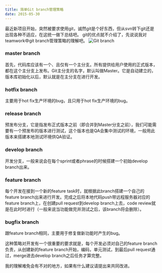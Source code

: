 ```yaml
---
title: 简单Git branch管理策略
date: 2015-05-30
---
```


最近新项目开始，突然被要求使用git，诚然git是个好东西，但从svn转下git还是出现各种不适应，在这统一做下总结吧。
git的优点就不介绍了，先说说我对teamwork中git branch管理策略的理解吧。 
![Git branch](http://img.blog.csdn.net/20161211114325293?watermark/2/text/aHR0cDovL2Jsb2cuY3Nkbi5uZXQvdnVydG5lYw==/font/5a6L5L2T/fontsize/400/fill/I0JBQkFCMA==/dissolve/70/gravity/Center)

### master branch
首先，代码库应该有一个、且仅有一个主分支。所有提供给用户使用的正式版本，都在这个主分支上发布。Git主分支的名字，默认叫做Master。它是自动建立的，版本库初始化以后，默认就是在主分支在进行开发。

### hotfix branch
主要用于hot fix生产环境的bug，且只用于hot fix生产环境的bug。

### release branch
预发布分支，它是指发布正式版本之前（即合并到Master分支之前），我们可能需要有一个预发布的版本进行测试，这个版本也是QA会集中测试的环境，一般用此版本来搭建本地测试环境供QA验证。

### develop branch
开发分支，一般来说会在每个sprint或者phrase的时候搭建一个初始develop branch出来。

### feature branch
每个开发在接到一个新的feature task时，就根据此branch搭建一个自己的feature branch出来进行开发。完成之后将本地代码push带远程服务器对应的feature branch上，在创建pull request到develop branch上去，code review就是在此时时进行（一般来说当功能做完并测试之后，该branch将会删除）。

### bugfix branch
跟feature branch相同，主要用于修复做新功能时产生的bug。

这种策略对开发有一个很重要的要求就是，每个开发必须对自己的feature branch负责，从创建新的feature branch开始，编码，单元测试，到最后pull request通过，merge进去develop branch之后任务才算完整。

我的理解难免会有不对的地方，如果有什么建议请提出来共同改进。